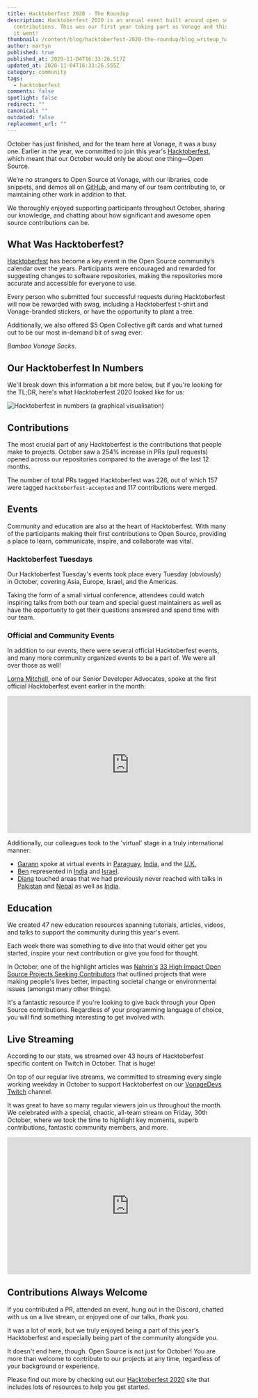 ```yaml
---
title: Hacktoberfest 2020 - The Roundup
description: Hacktoberfest 2020 is an annual event built around open source
  contributions. This was our first year taking part as Vonage and this is how
  it went!
thumbnail: /content/blog/hacktoberfest-2020-the-roundup/blog_writeup_hacktoberfest_2020_1200x600.png
author: martyn
published: true
published_at: 2020-11-04T16:33:26.517Z
updated_at: 2020-11-04T16:33:26.555Z
category: community
tags:
  - hacktoberfest
comments: false
spotlight: false
redirect: ""
canonical: ""
outdated: false
replacement_url: ""
---
```

October has just finished, and for the team here at Vonage, it was a busy one. Earlier in the year, we committed to join this year's [Hacktoberfest](https://nexmo.dev/2GZcyHc), which meant that our October would only be about one thing—Open Source.

We’re no strangers to Open Source at Vonage, with our libraries, code snippets, and demos all on [GitHub](https://github.com/vonage), and many of our team contributing to, or maintaining other work in addition to that.

We thoroughly enjoyed supporting participants throughout October, sharing our knowledge, and chatting about how significant and awesome open source contributions can be.

## What Was Hacktoberfest?

[Hacktoberfest](https://nexmo.dev/2GZcyHc) has become a key event in the Open Source community’s calendar over the years. Participants were encouraged and rewarded for suggesting changes to software repositories, making the repositories more accurate and accessible for everyone to use.

Every person who submitted four successful requests during Hacktoberfest will now be rewarded with swag, including a Hacktoberfest t-shirt and Vonage-branded stickers, or have the opportunity to plant a tree.

Additionally, we also offered $5 Open Collective gift cards and what turned out to be our most in-demand bit of swag ever:

*Bamboo Vonage Socks*.

## Our Hacktoberfest In Numbers

We'll break down this information a bit more below, but if you're looking for the TL;DR, here's what Hacktoberfest 2020 looked like for us:

![Hacktoberfest in numbers (a graphical visualisation)](/content/blog/hacktoberfest-2020-the-roundup/hacktoberfest_visualised.png "Hacktoberfest in numbers (a graphical visualisation)")

## Contributions

The most crucial part of any Hacktoberfest is the contributions that people make to projects. October saw a 254% increase in PRs (pull requests) opened across our repositories compared to the average of the last 12 months.

The number of total PRs tagged Hacktoberfest was 226, out of which 157 were tagged `hacktoberfest-accepted` and 117 contributions were merged.

## Events

Community and education are also at the heart of Hacktoberfest. With many of the participants making their first contributions to Open Source, providing a place to learn, communicate, inspire, and collaborate was vital.

### Hacktoberfest Tuesdays

Our Hacktoberfest Tuesday's events took place every Tuesday (obviously) in October, covering Asia, Europe, Israel, and the Americas.

Taking the form of a small virtual conference, attendees could watch inspiring talks from both our team and special guest maintainers as well as have the opportunity to get their questions answered and spend time with our team.

### Official and Community Events

In addition to our events, there were several official Hacktoberfest events, and many more community organized events to be a part of. We were all over those as well!

[Lorna Mitchell](https://twitter.com/lornajane), one of our Senior Developer Advocates, spoke at the first official Hacktoberfest event earlier in the month:

<iframe width="560" height="315" src="https://www.youtube.com/embed/pASY8b8QWcs" frameborder="0" allow="accelerometer; autoplay; clipboard-write; encrypted-media; gyroscope; picture-in-picture" allowfullscreen></iframe>

Additionally, our colleagues took to the 'virtual' stage in a truly international manner:

* [Garann](https://twitter.com/garannm) spoke at virtual events in [Paraguay](https://organize.mlh.io/participants/events/4702-hacktoberfest-online-asuncion-2020), [India](https://organize.mlh.io/participants/events/5055-iiit-sonepat-hacktoberfest-meetup), and the [U.K.](https://organize.mlh.io/participants/events/4411-virtual-hacktoberfest-2020-r-u-hacking)
* [Ben](https://twitter.com/rabbigreenberg) represented in [India](https://organize.mlh.io/participants/events/4525-acm-juit-open-source-season-hacktoberfest-meetup) and [Israel](https://www.facebook.com/events/1861470224026415).
* [Diana](https://twitter.com/cotufa82) touched areas that we had previously never reached with talks in [Pakistan](https://organize.mlh.io/participants/events/4762-hacktoberfest-karachi) and [Nepal](https://organize.mlh.io/participants/events/4275-hacktoberfest-meetup-nepal) as well as [India](https://organize.mlh.io/participants/events/4525-acm-juit-open-source-season-hacktoberfest-meetup).

## Education

We created 47 new education resources spanning tutorials, articles, videos, and talks to support the community during this year's event.

Each week there was something to dive into that would either get you started, inspire your next contribution or give you food for thought.

In October, one of the highlight articles was [Nahrin's](https://twitter.com/nahrinjalal) [33 High Impact Open Source Projects Seeking Contributors](https://www.nexmo.com/blog/2020/10/16/33-high-impact-open-source-projects-seeking-contributors) that outlined projects that were making people's lives better, impacting societal change or environmental issues (amongst many other things).

It's a fantastic resource if you're looking to give back through your Open Source contributions. Regardless of your programming language of choice, you will find something interesting to get involved with.

## Live Streaming

According to our stats, we streamed over 43 hours of Hacktoberfest specific content on Twitch in October. That is huge!

On top of our regular live streams, we committed to streaming every single working weekday in October to support Hacktoberfest on our [VonageDevs Twitch](https://www.twitch.tv/vonagedevs) channel.

It was great to have so many regular viewers join us throughout the month. We celebrated with a special, chaotic, all-team stream on Friday, 30th October, where we took the time to highlight key moments, superb contributions, fantastic community members, and more.

<iframe width="560" height="315" src="https://www.youtube.com/embed/9T4SS1TceCg" frameborder="0" allow="accelerometer; autoplay; clipboard-write; encrypted-media; gyroscope; picture-in-picture" allowfullscreen></iframe>

## Contributions Always Welcome

If you contributed a PR, attended an event, hung out in the Discord, chatted with us on a live stream, or enjoyed one of our talks, *thank you*.

It was a lot of work, but we truly enjoyed being a part of this year's Hacktoberfest and especially being part of the community alongside you.

It doesn't end here, though. Open Source is not just for October! You are more than welcome to contribute to our projects at any time, regardless of your background or experience.

Please find out more by checking out our [Hacktoberfest 2020](https://nexmo.dev/2GZcyHc) site that includes lots of resources to help you get started.
